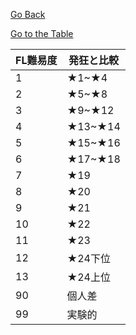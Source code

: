 [Go Back](../index.md)

[Go to the Table](table.html)

| FL難易度 | 発狂と比較| 
|---|---|
|  1 | ★1~★4 |
|  2 | ★5~★8  | 
|  3 | ★9~★12  |  
|  4 | ★13~★14 |
|  5 | ★15~★16  | 
|  6 | ★17~★18  |  
|  7 | ★19 |
|  8 | ★20  | 
|  9 | ★21  |  
|  10 | ★22 |
|  11 | ★23  | 
|  12 | ★24下位  |  
|  13 | ★24上位  |  
|  90 | 個人差  |  
|  99 | 実験的  | 
